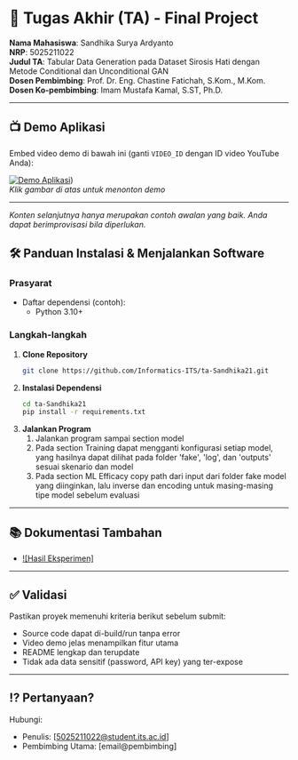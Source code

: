 # 🏁 Tugas Akhir (TA) - Final Project

**Nama Mahasiswa**: Sandhika Surya Ardyanto  
**NRP**: 5025211022  
**Judul TA**: Tabular Data Generation pada Dataset Sirosis Hati dengan Metode Conditional dan Unconditional GAN  
**Dosen Pembimbing**: Prof. Dr. Eng. Chastine Fatichah, S.Kom., M.Kom.  
**Dosen Ko-pembimbing**: Imam Mustafa Kamal, S.ST, Ph.D.

---

## 📺 Demo Aplikasi  
Embed video demo di bawah ini (ganti `VIDEO_ID` dengan ID video YouTube Anda):  

[![Demo Aplikasi](https://img.youtube.com/vi/000KDsru97w/maxresdefault.jpg)](https://youtu.be/000KDsru97w))  
*Klik gambar di atas untuk menonton demo*

---

*Konten selanjutnya hanya merupakan contoh awalan yang baik. Anda dapat berimprovisasi bila diperlukan.*

## 🛠 Panduan Instalasi & Menjalankan Software  

### Prasyarat  
- Daftar dependensi (contoh):
  - Python 3.10+

### Langkah-langkah  
1. **Clone Repository**  
   ```bash
   git clone https://github.com/Informatics-ITS/ta-Sandhika21.git
   ```
2. **Instalasi Dependensi**
   ```bash
   cd ta-Sandhika21
   pip install -r requirements.txt 
   ```
3. **Jalankan Program**
   1. Jalankan program sampai section model
   2. Pada section Training dapat mengganti konfigurasi setiap model, yang hasilnya dapat dilihat pada folder 'fake', 'log', dan 'outputs' sesuai skenario dan model
   3. Pada section ML Efficacy copy path dari input dari folder fake model yang diinginkan, lalu inverse dan encoding untuk masing-masing tipe model sebelum evaluasi
---

## 📚 Dokumentasi Tambahan

- [![Hasil Eksperimen]](docs/api.md)

---

## ✅ Validasi

Pastikan proyek memenuhi kriteria berikut sebelum submit:
- Source code dapat di-build/run tanpa error
- Video demo jelas menampilkan fitur utama
- README lengkap dan terupdate
- Tidak ada data sensitif (password, API key) yang ter-expose

---

## ⁉️ Pertanyaan?

Hubungi:
- Penulis: [5025211022@student.its.ac.id]
- Pembimbing Utama: [email@pembimbing]
